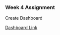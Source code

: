 ### Week 4 Assignment

Create Dashboard

[Dashboard Link](https://public.tableau.com/profile/dat.luu#!/vizhome/terroismdashboard/Dashboard1?publish=yes)
